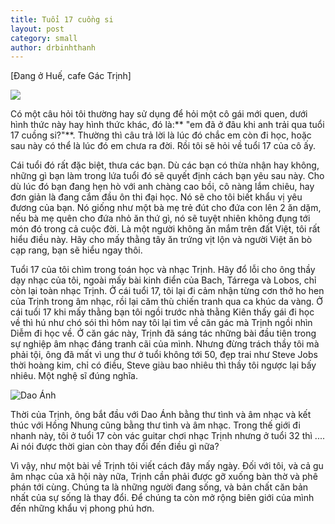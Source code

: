 ```yaml
---
title: Tuổi 17 cuồng si
layout: post
category: small
author: drbinhthanh
---
```


[Đang ở Huế, cafe Gác Trịnh]

![](https://scontent.fsgn2-2.fna.fbcdn.net/v/t1.0-9/38843987_10155989985828192_9066525784029528064_o.jpg?_nc_cat=0&oh=56f547811e2d1da36519c41a24cee184&oe=5BF573E6)

Có một câu hỏi tôi thường hay sử dụng để hỏi một cô gái mới quen, dưới hình thức này hay hình thức khác, đó là:** "em đã ở đâu khi anh trải qua tuổi 17 cuồng si?"**. Thường thì câu trả lời là lúc đó chắc em còn đi học, hoặc sau này có thể là lúc đó em chưa ra đời. Rồi tôi sẽ hỏi về tuổi 17 của cô ấy.

Cái tuổi đó rất đặc biệt, thưa các bạn. Dù các bạn có thừa nhận hay không, những gì bạn làm trong lứa tuổi đó sẽ quyết định cách bạn yêu sau này. Cho dù lúc đó bạn đang hẹn hò với anh chàng cao bồi, cô nàng lắm chiêu, hay đơn giản là đang cắm đầu ôn thi đại học. Nó sẽ cho tôi biết khẩu vị yêu đương của bạn. Nó giống như một bà mẹ trẻ đút cho đứa con lên 2 ăn dặm, nếu bà mẹ quên cho đứa nhỏ ăn thứ gì, nó sẽ tuyệt nhiên không đụng tới món đó trong cả cuộc đời. Là một người không ăn mắm trên đất Việt, tôi rất hiểu điều này. Hãy cho mấy thằng tây ăn trứng vịt lộn và người Việt ăn bò cạp rang, bạn sẽ hiểu ngay thôi.

Tuổi 17 của tôi chìm trong toán học và nhạc Trịnh. Hãy đổ lỗi cho ông thầy dạy nhạc của tôi, ngoài mấy bài kinh điển của Bach, Tárrega và Lobos, chỉ còn lại toàn nhạc Trịnh. Ở cái tuổi 17, tôi lại đi cảm nhận từng cơn thở ho hen của Trịnh trong âm nhạc, rồi lại căm thù chiến tranh qua ca khúc da vàng. Ở cái tuổi 17 khi mấy thằng bạn tôi ngồi trước nhà thằng Kiên thấy gái đi học về thì hú như chó sói thì hôm nay tôi lại tìm về căn gác mà Trịnh ngồi nhìn Diễm đi học về. Ở căn gác này, Trịnh đã sáng tác những bài đầu tiên trong sự nghiệp âm nhạc đáng tranh cãi của mình. Nhưng đừng trách thầy tôi mà phải tội, ông đã mất vì ung thư ở tuổi không tới 50, đẹp trai như Steve Jobs thời hoàng kim, chỉ có điều, Steve giàu bao nhiêu thì thầy tôi ngược lại bấy nhiêu. Một nghệ sĩ đúng nghĩa.

![Dao Ánh](https://scontent.fsgn2-2.fna.fbcdn.net/v/t1.0-9/38805223_10155989985813192_1297344117851815936_n.jpg?_nc_cat=0&oh=5bd4c8748a5a05f2885a04de155a12c4&oe=5BFAF1C3)

Thời của Trịnh, ông bắt đầu với Dao Ánh bằng thư tình và âm nhạc và kết thúc với Hồng Nhung cũng bằng thư tình và âm nhạc. Trong thế giới đi nhanh này, tôi ở tuổi 17 còn vác guitar chơi nhạc Trịnh nhưng ở tuổi 32 thì .... Ai nói được thời gian còn thay đổi đến điều gì nữa?

Vì vậy, như một bài về Trịnh tôi viết cách đây mấy ngày. Đối với tôi, và cả gu âm nhạc của xã hội này nữa, Trịnh cần phải được gỡ xuống bàn thờ và phê phán tới cùng. Chúng ta là những người đang sống, và bản chất căn bản nhất của sự sống là thay đổi. Để chúng ta còn mở rộng biên giới của mình đến những khẩu vị phong phú hơn.
